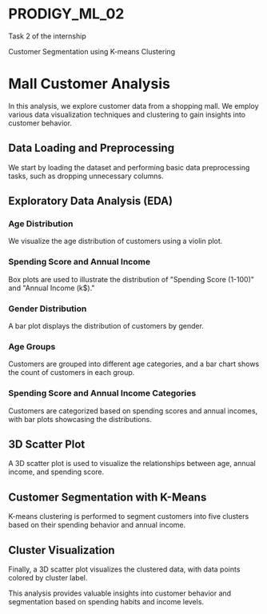 # PRODIGY_ML_02
Task 2 of the internship

Customer Segmentation using K-means Clustering

# Mall Customer Analysis

In this analysis, we explore customer data from a shopping mall. We employ various data visualization techniques and clustering to gain insights into customer behavior.

## Data Loading and Preprocessing

We start by loading the dataset and performing basic data preprocessing tasks, such as dropping unnecessary columns.

## Exploratory Data Analysis (EDA)

### Age Distribution

We visualize the age distribution of customers using a violin plot.

### Spending Score and Annual Income

Box plots are used to illustrate the distribution of "Spending Score (1-100)" and "Annual Income (k$)."

### Gender Distribution

A bar plot displays the distribution of customers by gender.

### Age Groups

Customers are grouped into different age categories, and a bar chart shows the count of customers in each group.

### Spending Score and Annual Income Categories

Customers are categorized based on spending scores and annual incomes, with bar plots showcasing the distributions.

## 3D Scatter Plot

A 3D scatter plot is used to visualize the relationships between age, annual income, and spending score.

## Customer Segmentation with K-Means

K-means clustering is performed to segment customers into five clusters based on their spending behavior and annual income.

## Cluster Visualization

Finally, a 3D scatter plot visualizes the clustered data, with data points colored by cluster label.

This analysis provides valuable insights into customer behavior and segmentation based on spending habits and income levels.

